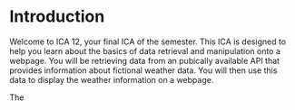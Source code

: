 # Introduction
Welcome to ICA 12, your final ICA of the semester. This ICA is designed to help you learn about the basics of data retrieval and manipulation onto a webpage. You will be retrieving data from an pubically available API that provides information about fictional weather data. You will then use this data to display the weather information on a webpage.

The 